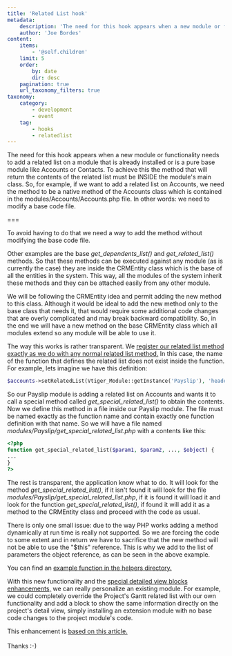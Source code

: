 ```yaml
---
title: 'Related List hook'
metadata:
    description: 'The need for this hook appears when a new module or functionality needs to add a related list on a module that is already installed or is a pure base module like Accounts or Contacts.'
    author: 'Joe Bordes'
content:
    items:
        - '@self.children'
    limit: 5
    order:
        by: date
        dir: desc
    pagination: true
    url_taxonomy_filters: true
taxonomy:
    category:
        - development
        - event
    tag:
        - hooks
        - relatedlist
---
```


The need for this hook appears when a new module or functionality needs to add a related list on a module that is already installed or is a pure base module like Accounts or Contacts. To achieve this the method that will return the contents of the related list must be INSIDE the module's main class. So, for example, if we want to add a related list on Accounts, we need the method to be a native method of the Accounts class which is contained in the modules/Accounts/Accounts.php file. In other words: we need to modify a base code file.

===

To avoid having to do that we need a way to add the method without modifying the base code file.

Other examples are the base *get_dependents_list()* and *get_related_list()* methods. So that these methods can be executed against any module (as is currently the case) they are inside the CRMEntity class which is the base of all the entities in the system. This way, all the modules of the system inherit these methods and they can be attached easily from any other module.

We will be following the CRMEntity idea and permit adding the new method to this class. Although it would be ideal to add the new method only to the base class that needs it, that would require some additional code changes that are overly complicated and may break backward compatibility. So, in the end we will have a new method on the base CRMEntity class which all modules extend so any module will be able to use it.

The way this works is rather transparent. We [register our related list method exactly as we do with any normal related list method.](../../04.development_framework/11.develtutorials/07.relatedlists) In this case, the name of the function that defines the related list does not exist inside the function. For example, lets imagine we have this definition:

```php
$accounts->setRelatedList(Vtiger_Module::getInstance('Payslip'), 'header',Array('ADD'),'get_special_related_list');
```
So our Payslip module is adding a related list on Accounts and wants it to call a special method called *get_special_related_list()* to obtain the contents. Now we define this method in a file inside our Payslip module. The file must be named exactly as the function name and contain exactly one function definition with that name. So we will have a file named *modules/Payslip/get_special_related_list.php* with a contents like this:

```php
<?php
function get_special_related_list($param1, $param2, ..., $object) {
...
}
?>
```

The rest is transparent, the application know what to do. It will look for the method *get_special_related_list()*, if it isn't found it will look for the file *modules/Payslip/get_special_related_list.php*, if it is found it will load it and look for the function *get_special_related_list()*, if found it will add it as a method to the CRMEntity class and proceed with the code as usual.

There is only one small issue: due to the way PHP works adding a method dynamically at run time is really not supported. So we are forcing the code to some extent and in return we have to sacrifice that the new method will not be able to use the "$this" reference. This is why we add to the list of parameters the object reference, as can be seen in the above example.

You can find an [example function in the helpers directory.](https://github.com/tsolucio/corebos/blob/master/build/HelperScripts/CustomRelatedListFunction.php)

With this new functionality and the [special detailed view blocks enhancements,](../../04.development_framework/11.develtutorials/16.add_special_block) we can really personalize an existing module. For example, we could completely override the Project's Gantt related list with our own functionality and add a block to show the same information directly on the project's detail view, simply installing an extension module with no base code changes to the project module's code.

<div class="notices blue">
This enhancement is <a href="https://www.garfieldtech.com/blog/magical-php-call">based on this article.</a>
<br>

</br>
Thanks :-)
</div>


